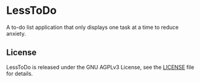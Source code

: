 # LessToDo
A to-do list application that only displays one task at a time to reduce anxiety.

## License
LessToDo is released under the GNU AGPLv3 License, see the [LICENSE](./LICENSE) file for details.
